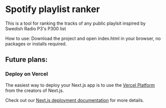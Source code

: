 # Spotify playlist ranker

This is a tool for ranking the tracks of any public playlsit inspired by Swedish Radio P3's P300 list

How to use:
Download the project and open index.html in your browser, no packages or installs required.

## Future plans:

### Deploy on Vercel

The easiest way to deploy your Next.js app is to use the [Vercel Platform](https://vercel.com/new?utm_medium=default-template&filter=next.js&utm_source=create-next-app&utm_campaign=create-next-app-readme) from the creators of Next.js.

Check out our [Next.js deployment documentation](https://nextjs.org/docs/app/building-your-application/deploying) for more details.
